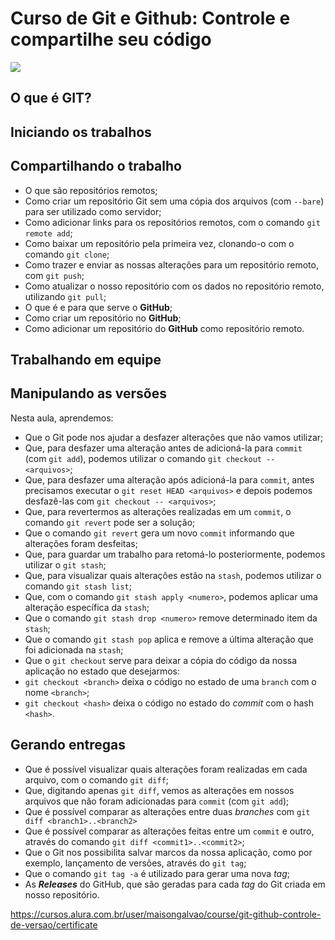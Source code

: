 # Curso de Git e Github: Controle e compartilhe seu código
![](https://www.alura.com.br/assets/api/share/curso-git-github-controle-de-versao.png)

## O que é GIT?

## Iniciando os trabalhos

## Compartilhando o trabalho
- O que são repositórios remotos;
- Como criar um repositório Git sem uma cópia dos arquivos (com `--bare`) para ser utilizado como servidor;
- Como adicionar links para os repositórios remotos, com o comando `git remote add`;
- Como baixar um repositório pela primeira vez, clonando-o com o comando `git clone`;
- Como trazer e enviar as nossas alterações para um repositório remoto, com `git push`;
- Como atualizar o nosso repositório com os dados no repositório remoto, utilizando `git pull`;
- O que é e para que serve o **GitHub**;
- Como criar um repositório no **GitHub**;
- Como adicionar um repositório do **GitHub** como repositório remoto.

## Trabalhando em equipe

## Manipulando as versões
Nesta aula, aprendemos:

- Que o Git pode nos ajudar a desfazer alterações que não vamos utilizar;
- Que, para desfazer uma alteração antes de adicioná-la para `commit` (com `git add`), podemos utilizar o comando `git checkout -- <arquivos>`;
- Que, para desfazer uma alteração após adicioná-la para `commit`, antes precisamos executar o `git reset HEAD <arquivos>` e depois podemos desfazê-las com `git checkout -- <arquivos>`;
- Que, para revertermos as alterações realizadas em um `commit`, o comando `git revert` pode ser a solução;
- Que o comando `git revert` gera um novo `commit` informando que alterações foram desfeitas;
- Que, para guardar um trabalho para retomá-lo posteriormente, podemos utilizar o `git stash`;
- Que, para visualizar quais alterações estão na `stash`, podemos utilizar o comando `git stash list`;
- Que, com o comando `git stash apply <numero>`, podemos aplicar uma alteração específica da `stash`;
- Que o comando `git stash drop <numero>` remove determinado item da `stash`;
- Que o comando `git stash pop` aplica e remove a última alteração que foi adicionada na `stash`;
- Que o `git checkout` serve para deixar a cópia do código da nossa aplicação no estado que desejarmos:
 - `git checkout <branch>` deixa o código no estado de uma `branch` com o nome `<branch>`;
 - `git checkout <hash>` deixa o código no estado do *commit* com o hash `<hash>`.

## Gerando entregas
- Que é possível visualizar quais alterações foram realizadas em cada arquivo, com o comando `git diff`;
- Que, digitando apenas `git diff`, vemos as alterações em nossos arquivos que não foram adicionadas para `commit` (com `git add`);
- Que é possível comparar as alterações entre duas *branches* com `git diff <branch1>..<branch2>`
- Que é possível comparar as alterações feitas entre um `commit` e outro, através do comando `git diff <commit1>..<commit2>`;
- Que o Git nos possibilita salvar marcos da nossa aplicação, como por exemplo, lançamento de versões, através do `git tag`;
- Que o comando `git tag -a` é utilizado para gerar uma nova *tag*;
- As ***Releases*** do GitHub, que são geradas para cada *tag* do Git criada em nosso repositório.


https://cursos.alura.com.br/user/maisongalvao/course/git-github-controle-de-versao/certificate
